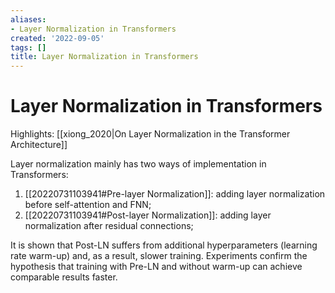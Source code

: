 ```yaml
---
aliases:
- Layer Normalization in Transformers
created: '2022-09-05'
tags: []
title: Layer Normalization in Transformers
---
```


# Layer Normalization in Transformers

Highlights: [[xiong_2020|On Layer Normalization in the Transformer Architecture]]

Layer normalization mainly has two ways of implementation in Transformers:
1. [[20220731103941#Pre-layer Normalization]]: adding layer normalization before self-attention and FNN;
2. [[20220731103941#Post-layer Normalization]]: adding layer normalization after residual connections;

It is shown that Post-LN suffers from additional hyperparameters (learning rate warm-up) and, as a result, slower training. Experiments confirm the hypothesis that training with Pre-LN and without warm-up can achieve comparable results faster.